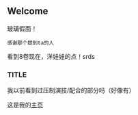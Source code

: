 ## Welcome

玻璃假面！
```
感谢那个提到ta的人
```
看到8卷现在，洋娃娃的点！srds

### TITLE

我以前看到过压制演技/配合的部分吗（好像有）

这是我的[主页](https://judithabc.github.io/)
